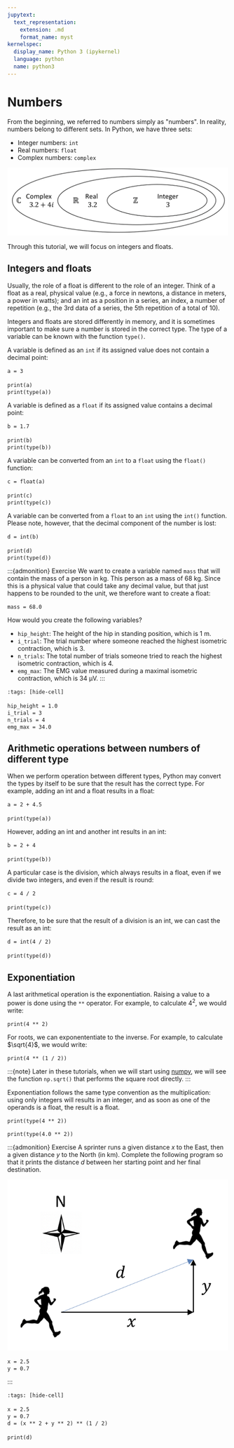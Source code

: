 ```yaml
---
jupytext:
  text_representation:
    extension: .md
    format_name: myst
kernelspec:
  display_name: Python 3 (ipykernel)
  language: python
  name: python3
---
```


# Numbers

From the beginning, we referred to numbers simply as "numbers". In reality, numbers belong to different sets. In Python, we have three sets:

- Integer numbers: `int`
- Real numbers: `float`
- Complex numbers: `complex`

![number sets -height:shorter](_static/images/number_sets.png)

Through this tutorial, we will focus on integers and floats.

## Integers and floats

Usually, the role of a float is different to the role of an integer. Think of a float as a real, physical value (e.g., a force in newtons, a distance in meters, a power in watts); and an int as a position in a series, an index, a number of repetition (e.g., the 3rd data of a series, the 5th repetition of a total of 10).

Integers and floats are stored differently in memory, and it is sometimes important to make sure a number is stored in the correct type. The type of a variable can be known with the function `type()`.

A variable is defined as an `int` if its assigned value does not contain a decimal point:

```{code-cell}
a = 3

print(a)
print(type(a))
```

A variable is defined as a `float` if its assigned value contains a decimal point:

```{code-cell}
b = 1.7

print(b)
print(type(b))
```

A variable can be converted from an `int` to a `float` using the `float()` function:

```{code-cell}
c = float(a)

print(c)
print(type(c))
```

A variable can be converted from a `float` to an `int` using the `int()` function. Please note, however, that the decimal component of the number is lost:

```{code-cell}
d = int(b)

print(d)
print(type(d))
```

:::{admonition} Exercise
We want to create a variable named `mass` that will contain the mass of a person in kg. This person as a mass of 68 kg. Since this is a physical value that could take any decimal value, but that just happens to be rounded to the unit, we therefore want to create a float:

```
mass = 68.0
```

How would you create the following variables?

- `hip_height`: The height of the hip in standing position, which is 1 m.
- `i_trial`: The trial number where someone reached the highest isometric contraction, which is 3.
- `n_trials`: The total number of trials someone tried to reach the highest isometric contraction, which is 4.
- `emg_max`: The EMG value measured during a maximal isometric contraction, which is 34 μV.
:::

```{code-cell}
:tags: [hide-cell]

hip_height = 1.0
i_trial = 3
n_trials = 4
emg_max = 34.0
```

## Arithmetic operations between numbers of different type

When we perform operation between different types, Python may convert the types by itself to be sure that the result has the correct type. For example, adding an int and a float results in a float:

```{code-cell}
a = 2 + 4.5

print(type(a))
```

However, adding an int and another int results in an int:

```{code-cell}
b = 2 + 4

print(type(b))
```

A particular case is the division, which always results in a float, even if we divide two integers, and even if the result is round:

```{code-cell}
c = 4 / 2

print(type(c))
```

Therefore, to be sure that the result of a division is an int, we can cast the result as an int:

```{code-cell}
d = int(4 / 2)

print(type(d))
```

## Exponentiation

A last arithmetical operation is the exponentiation. Raising a value to a power is done using the `**` operator. For example, to calculate $4^2$, we would write:

```{code-cell}
print(4 ** 2)
```

For roots, we can exponententiate to the inverse. For example, to calculate $\sqrt{4}$, we would write:

```{code-cell}
print(4 ** (1 / 2))
```

:::{note}
Later in these tutorials, when we will start using [numpy](numpy.md), we will see the function `np.sqrt()` that performs the square root directly.
:::

Exponentiation follows the same type convention as the multiplication: using only integers will results in an integer, and as soon as one of the operands is a float, the result is a float.

```{code-cell}
print(type(4 ** 2))
```

```{code-cell}
print(type(4.0 ** 2))
```

:::{admonition} Exercise
A sprinter runs a given distance $x$ to the East, then a given distance $y$ to the North (in km). Complete the following program so that it prints the distance $d$ between her starting point and her final destination.

![exercice_illustration -height:shorter](_static/images/exercice_pythagore.png)

```
x = 2.5
y = 0.7
```
:::

```{code-cell}
:tags: [hide-cell]

x = 2.5
y = 0.7
d = (x ** 2 + y ** 2) ** (1 / 2)

print(d)
```
